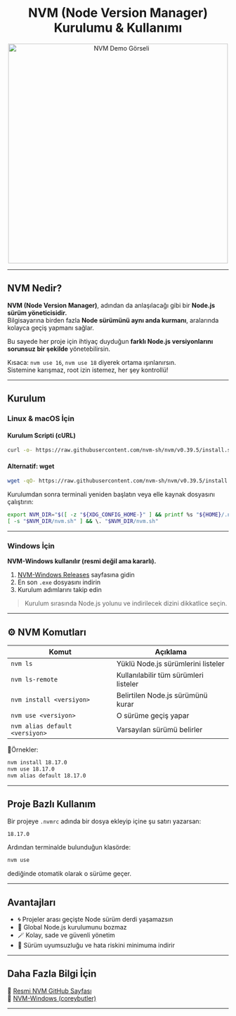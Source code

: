 <h1 align="center"> NVM (Node Version Manager) Kurulumu & Kullanımı</h1>

<p align="center">
  <img src="https://github.com/user-attachments/assets/a96dd5ca-3286-4e08-8303-577172a61761" width="500" alt="NVM Demo Görseli"/>
</p>

---

##  NVM Nedir?

**NVM (Node Version Manager)**, adından da anlaşılacağı gibi bir **Node.js sürüm yöneticisidir.**  
Bilgisayarına birden fazla **Node sürümünü aynı anda kurmanı**, aralarında kolayca geçiş yapmanı sağlar.  

Bu sayede her proje için ihtiyaç duyduğun **farklı Node.js versiyonlarını sorunsuz bir şekilde** yönetebilirsin.

Kısaca: `nvm use 16`, `nvm use 18` diyerek ortama ışınlanırsın.  
Sistemine karışmaz, root izin istemez, her şey kontrollü!

---

## Kurulum

### Linux & macOS İçin

#### Kurulum Scripti (cURL)

```sh
curl -o- https://raw.githubusercontent.com/nvm-sh/nvm/v0.39.5/install.sh | bash
```

#### Alternatif: wget

```sh
wget -qO- https://raw.githubusercontent.com/nvm-sh/nvm/v0.39.5/install.sh | bash
```

 Kurulumdan sonra terminali yeniden başlatın veya elle kaynak dosyasını çalıştırın:

```sh
export NVM_DIR="$([ -z "${XDG_CONFIG_HOME-}" ] && printf %s "${HOME}/.nvm" || printf %s "${XDG_CONFIG_HOME}/nvm")"
[ -s "$NVM_DIR/nvm.sh" ] && \. "$NVM_DIR/nvm.sh"
```

---

###  Windows İçin

**NVM-Windows kullanılır (resmi değil ama kararlı).**

1. [NVM-Windows Releases](https://github.com/coreybutler/nvm-windows/releases) sayfasına gidin  
2. En son `.exe` dosyasını indirin  
3. Kurulum adımlarını takip edin

>  Kurulum sırasında Node.js yolunu ve indirilecek dizini dikkatlice seçin.

---

## ⚙ NVM Komutları

| Komut | Açıklama |
|-------|----------|
| `nvm ls` | Yüklü Node.js sürümlerini listeler |
| `nvm ls-remote` | Kullanılabilir tüm sürümleri listeler |
| `nvm install <versiyon>` | Belirtilen Node.js sürümünü kurar |
| `nvm use <versiyon>` | O sürüme geçiş yapar |
| `nvm alias default <versiyon>` | Varsayılan sürümü belirler |

🧪Örnekler:

```sh
nvm install 18.17.0
nvm use 18.17.0
nvm alias default 18.17.0
```

---

##  Proje Bazlı Kullanım

Bir projeye `.nvmrc` adında bir dosya ekleyip içine şu satırı yazarsan:

```txt
18.17.0
```

Ardından terminalde bulunduğun klasörde:

```sh
nvm use
```

dediğinde otomatik olarak o sürüme geçer.  


---

## Avantajları

- 🌀 Projeler arası geçişte Node sürüm derdi yaşamazsın  
- 🧩 Global Node.js kurulumunu bozmaz  
- 🪄 Kolay, sade ve güvenli yönetim  
- 🧠 Sürüm uyumsuzluğu ve hata riskini minimuma indirir  

---

## Daha Fazla Bilgi İçin

🔗 [Resmi NVM GitHub Sayfası](https://github.com/nvm-sh/nvm)  
🔗 [NVM-Windows (coreybutler)](https://github.com/coreybutler/nvm-windows)

---

